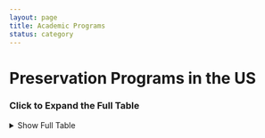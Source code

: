 ```yaml
---
layout: page
title: Academic Programs
status: category
---
```


# Preservation Programs in the US

### Click to Expand the Full Table
<details>
  <summary>Show Full Table</summary>

| Program | Institution | Department | Faculty | Courses | Link | Projects |
|---------|------------|------------|---------|---------|------|----------|
| Masters in Historic Preservation | SAIC | Department of Historic Preservation | Richard Friedman; Nicholas Lowe | Preservation Law; Physical Documentation; Restoration Design Studio | [Program Link](https://www.saic.edu/historic-preservation) | [Projects](https://www.saic.edu/historic-preservation/people/projects) |
| Master of Historic Preservation | University of Florida | College of Design, Construction and Planning | Cleary Larkin; Linda Stevenson | DCP 6710 History and Theory of Historic Preservation

https://dcp.ufl.edu/wp-content/uploads/2019/07/DCP4000-Syllabus_Fall-2019_preliminary.pdf

DCP 6714 – Built Heritage Documentation | [Program Link](https://dcp.ufl.edu/historic-preservation/) | [Projects](https://dcp.ufl.edu/historic-preservation/projects/) |
| Master of Science in Historic Preservation; Ph.D. in Historic Preservation | University of Texas | School of Architecture | Tara Dudley; Juliana Felkner | American Architecture; National Register Documentation; Materials Conservation: Laboratory Methods; Preservation Law | [Program Link](https://soa.utexas.edu/historic-preservation/courses-overview) | [Projects](https://soa.utexas.edu/historic-preservation/resources) |
| Master of Science in Historic Preservation | Clemson University | School of Architecture | Amalia Leifeste | History and Theory of Historic Preservation; American Architecture; Preservation Studio; Conservation Laboratory Science; Adaptive Use | [Program Link](https://www.clemson.edu/caac/academics/architecture/programs/historic-preservation/mshp.html) | [Projects](https://open.clemson.edu/theses_historic_pres/) |
| Historic Preservation, MSHP | University of Pennsylvania | Weitzman School of Design | Frank G. Matero; Randall F. Mason | American Architecture; Public History of the Built Environment: Theory and Practice; Preservation Through Public Policy; Conservation Science | [Program Link](https://catalog.upenn.edu/graduate/programs/historic-preservation-mshp/) | [Projects](https://www.design.upenn.edu/historic-preservation/thesis) |
| Initiative in the History of the Built Environment, Doctoral Fellows | University of Pennsylvania | Weitzman School of Design | Francesca Russello Ammon | nan | [Program Link](https://www.design.upenn.edu/city-regional-planning/hbe) | N/A |
| MS in Historic Preservation; Undergraduate minor | University of Oregon | School of Architecture | Chris Bell; Larissa Rudnicki | Pacific Northwest Preservation Field School; Preservation Economics; Legal Issues in Historic Preservation; American Architecture
from a Preservation Perspective | [Program Link](https://archenvironment.uoregon.edu/hp) | [Projects](https://archenvironment.uoregon.edu/hp/research) |
| History, Theory, and Preservation (HTP), part of Architecture major; Graduate Minor in Heritage Studies | UIUC | School of Architecture | Kathryn E. Holliday | Special Problems in Urbanism | [Program Link](https://arch.illinois.edu/programs-applying/program-areas/htp/) | [Projects](https://arch.illinois.edu/programs-applying/chicago-studio/) |
| Master of Historic Preservation and Master of Real Estate Development (dual degree) | University of Maryland | Graduate school | Rhonda Sincavage; Frederick Stachura | Preservation Policy and Planning; Historic Preservation Professional Practice; Historic Preservation Studio Workshop; Historic Preservation Law | [Program Link](https://academiccatalog.umd.edu/graduate/programs/historic-preservation-real-estate-development-hpdv/historic-preservation-real-estate-development-dual-degree-mhp-mred/) | N/A |
| Historic Preservation, MS | Pratt College | Graduate Center for Planning and the Environment | Vicki Weiner; Harriet Harriss | History and Theory of Preservation; Preservation Law and Policy; PDF | [Program Link](https://www.pratt.edu/architecture/graduate-center-for-planning-and-the-environment/historic-preservation-ms/) | [Projects](https://www.pratt.edu/architecture/graduate-center-for-planning-and-the-environment/historic-preservation-ms/student-achievement/) |
| Historic Preservation Certificate; Online MDS in Historic Preservation
 | Boston Architectural College | nan | nan | Historic Preservation Philosophy and Practice; Adaptive Reuse and Development Process | [Program Link](https://the-bac.edu/continuing-education/certificates/historic-preservation-certificate) | N/A |
| Diploma in Heritage Conservation | Willowbank School of Restoration Arts | nan | Ashleigh Bell; Alex Blades | History of Architecture; Window Conservation; Heritage Project Management | [Program Link](https://www.willowbank.ca/) | N/A |
| Master of Science in Historic Preservation | Notre Dame | School of Architecture | Steven Semes; Paul Kapp | nan | [Program Link](https://architecture.nd.edu/academics/graduate-programs/m-s-historic-preservation/) | N/A |

</details>

